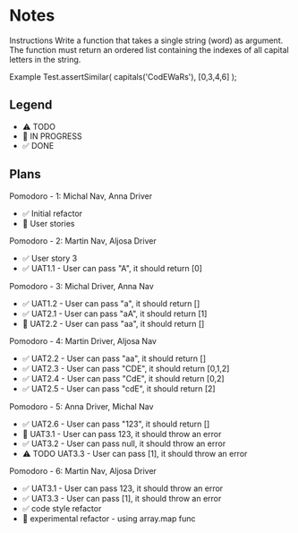 # Notes

Instructions
Write a function that takes a single string (word) as argument. The function must return an ordered list containing the indexes of all capital letters in the string.

Example
Test.assertSimilar( capitals('CodEWaRs'), [0,3,4,6] );

## Legend
- ⚠ TODO
- 🚧 IN PROGRESS
- ✅ DONE

## Plans

Pomodoro - 1: Michal Nav, Anna Driver
- ✅ Initial refactor
- 🚧 User stories

Pomodoro - 2: Martin Nav, Aljosa Driver
- ✅ User story 3
- ✅ UAT1.1 - User can pass "A", it should return [0]

Pomodoro - 3: Michal Driver, Anna Nav
- ✅ UAT1.2 - User can pass "a", it should return []
- ✅ UAT2.1 - User can pass "aA", it should return [1]
- 🚧 UAT2.2 - User can pass "aa", it should return []

Pomodoro - 4: Martin Driver, Aljosa Nav
- ✅ UAT2.2 - User can pass "aa", it should return []
- ✅ UAT2.3 - User can pass "CDE", it should return [0,1,2]
- ✅ UAT2.4 - User can pass "CdE", it should return [0,2]
- ✅ UAT2.5 - User can pass "cdE", it should return [2]

Pomodoro - 5: Anna Driver, Michal Nav
- ✅ UAT2.6 - User can pass "123", it should return []
- 🚧 UAT3.1 - User can pass 123, it should throw an error
- ✅ UAT3.2 - User can pass null, it should throw an error
- ⚠ TODO UAT3.3 - User can pass [1], it should throw an error

Pomodoro - 6: Martin Nav, Aljosa Driver
- ✅ UAT3.1 - User can pass 123, it should throw an error
- ✅ UAT3.3 - User can pass [1], it should throw an error
- ✅ code style refactor
- 🚧 experimental refactor - using array.map func